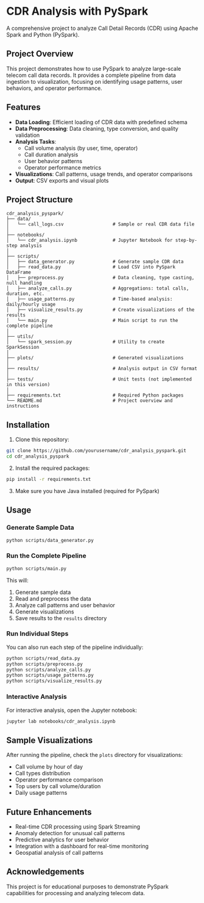 # CDR Analysis with PySpark

A comprehensive project to analyze Call Detail Records (CDR) using Apache Spark and Python (PySpark).

## Project Overview

This project demonstrates how to use PySpark to analyze large-scale telecom call data records. It provides a complete pipeline from data ingestion to visualization, focusing on identifying usage patterns, user behaviors, and operator performance.

## Features

- **Data Loading**: Efficient loading of CDR data with predefined schema
- **Data Preprocessing**: Data cleaning, type conversion, and quality validation
- **Analysis Tasks**:
  - Call volume analysis (by user, time, operator)
  - Call duration analysis
  - User behavior patterns
  - Operator performance metrics
- **Visualizations**: Call patterns, usage trends, and operator comparisons
- **Output**: CSV exports and visual plots

## Project Structure

```
cdr_analysis_pyspark/
├── data/
│   └── call_logs.csv                  # Sample or real CDR data file
│
├── notebooks/
│   └── cdr_analysis.ipynb             # Jupyter Notebook for step-by-step analysis
│
├── scripts/
│   ├── data_generator.py              # Generate sample CDR data
│   ├── read_data.py                   # Load CSV into PySpark DataFrame
│   ├── preprocess.py                  # Data cleaning, type casting, null handling
│   ├── analyze_calls.py               # Aggregations: total calls, duration, etc.
│   ├── usage_patterns.py              # Time-based analysis: daily/hourly usage
│   ├── visualize_results.py           # Create visualizations of the results 
│   └── main.py                        # Main script to run the complete pipeline
│
├── utils/
│   └── spark_session.py               # Utility to create SparkSession
│
├── plots/                             # Generated visualizations
│
├── results/                           # Analysis output in CSV format
│
├── tests/                             # Unit tests (not implemented in this version)
│
├── requirements.txt                   # Required Python packages
└── README.md                          # Project overview and instructions
```

## Installation

1. Clone this repository:
```bash
git clone https://github.com/yourusername/cdr_analysis_pyspark.git
cd cdr_analysis_pyspark
```

2. Install the required packages:
```bash
pip install -r requirements.txt
```

3. Make sure you have Java installed (required for PySpark)

## Usage

### Generate Sample Data

```bash
python scripts/data_generator.py
```

### Run the Complete Pipeline

```bash
python scripts/main.py
```

This will:
1. Generate sample data
2. Read and preprocess the data
3. Analyze call patterns and user behavior
4. Generate visualizations
5. Save results to the `results` directory

### Run Individual Steps

You can also run each step of the pipeline individually:

```bash
python scripts/read_data.py
python scripts/preprocess.py
python scripts/analyze_calls.py
python scripts/usage_patterns.py
python scripts/visualize_results.py
```

### Interactive Analysis

For interactive analysis, open the Jupyter notebook:

```bash
jupyter lab notebooks/cdr_analysis.ipynb
```

## Sample Visualizations

After running the pipeline, check the `plots` directory for visualizations:

- Call volume by hour of day
- Call types distribution
- Operator performance comparison
- Top users by call volume/duration
- Daily usage patterns

## Future Enhancements

- Real-time CDR processing using Spark Streaming
- Anomaly detection for unusual call patterns
- Predictive analytics for user behavior
- Integration with a dashboard for real-time monitoring
- Geospatial analysis of call patterns


## Acknowledgements

This project is for educational purposes to demonstrate PySpark capabilities for processing and analyzing telecom data.

